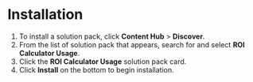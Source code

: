 # Installation

1. To install a solution pack, click **Content Hub** > **Discover**.
2. From the list of solution pack that appears, search for and select **ROI Calculator Usage**.
3. Click the **ROI Calculator Usage** solution pack card.
4. Click **Install** on the bottom to begin installation.
